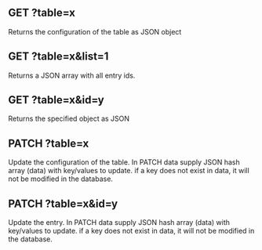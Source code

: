 ## GET ?table=x

Returns the configuration of the table as JSON object

## GET ?table=x&list=1

Returns a JSON array with all entry ids.

## GET ?table=x&id=y

Returns the specified object as JSON

## PATCH ?table=x

Update the configuration of the table. In PATCH data supply JSON hash array
(data) with key/values to update. if a key does not exist in data, it will not
be modified in the database.

## PATCH ?table=x&id=y

Update the entry. In PATCH data supply JSON hash array (data) with key/values
to update. if a key does not exist in data, it will not be modified in the
database.
